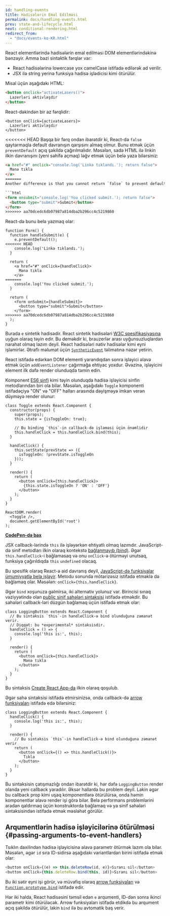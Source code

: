 ```yaml
---
id: handling-events
title: Hadisələrin Emal Edilməsi
permalink: docs/handling-events.html
prev: state-and-lifecycle.html
next: conditional-rendering.html
redirect_from:
  - "docs/events-ko-KR.html"
---
```


React elementlərində hadisələrin emal edilməsi DOM elementlərindəkinə bənzəyir. Amma bəzi sintaktik fərqlər var:

* React hadisələrinə lowercase yox camelCase istifadə edilərək ad verilir.
* JSX ilə string yerinə funksiya hadisə işlədicisi kimi ötürülür.

Misal üçün aşağıdakı HTML:

```html
<button onclick="activateLasers()">
  Lazerləri aktivləşdir
</button>
```

React-dəkindən bir az fərqlidir:

```js{1}
<button onClick={activateLasers}>
  Lazerləri aktivləşdir
</button>
```

<<<<<<< HEAD
Başqa bir fərq ondan ibarətdir ki, React-də `false` qaytarmaqla default davranışın qarşısını almaq olmur. Bunu etmək üçün `preventDefault` açıq şəkildə çağırılmalıdır. Məsələn, sadə HTML ilə linkin ilkin davranışını (yeni səhifə açmaq) ləğv etmək üçün belə yaza bilərsiniz:

```html
<a href="#" onclick="console.log('Linkə tıklandı.'); return false">
  Mənə tıkla
</a>
=======
Another difference is that you cannot return `false` to prevent default behavior in React. You must call `preventDefault` explicitly. For example, with plain HTML, to prevent the default form behavior of submitting, you can write:

```html
<form onsubmit="console.log('You clicked submit.'); return false">
  <button type="submit">Submit</button>
</form>
>>>>>>> aa70dcedc6db07987a814dba2b296cc4c5219860
```

React-də bunu belə yazmaq olar:

```js{3}
function Form() {
  function handleSubmit(e) {
    e.preventDefault();
<<<<<<< HEAD
    console.log('Linkə tıklandı.');
  }

  return (
    <a href="#" onClick={handleClick}>
      Mənə tıkla
    </a>
=======
    console.log('You clicked submit.');
  }

  return (
    <form onSubmit={handleSubmit}>
      <button type="submit">Submit</button>
    </form>
>>>>>>> aa70dcedc6db07987a814dba2b296cc4c5219860
  );
}
```

Burada `e` sintetik hadisədir. React sintetik hadisələri [W3C spesifikasiyasına](https://www.w3.org/TR/DOM-Level-3-Events/) uyğun olaraq təyin edir. Bu deməkdir ki, brauzerlər arası uyğunsuzluqlardan narahat olmaq lazım deyil. React hadisələri nativ hadisələr kimi eyni işləmirlər. Ətraflı məlumat üçün [`SyntheticEvent`](/docs/events.html) təlimatına nəzər yetirin.

React istifadə edərkən DOM elementi yarandıqdan sonra işləyici əlavə etmək üçün `addEventListener` çağırmağa ehtiyac yoxdur. Əvəzinə, işləyicini element ilk dəfə render olunduqda təmin edin.

Komponent [ES6 sinfi](https://developer.mozilla.org/en/docs/Web/JavaScript/Reference/Classes) kimi təyin olunduqda hadisə işləyicisi sinfin metodlarından biri ola bilər. Məsələn, aşağıdakı `Toggle` komponenti istifadəçiyə "ON" və "OFF" halları arasında dəyişməyə imkan verən düyməyə render olunur:

```js{6,7,10-14,18}
class Toggle extends React.Component {
  constructor(props) {
    super(props);
    this.state = {isToggleOn: true};

    // Bu binding `this`-in callback-də işləməsi üçün önəmlidir
    this.handleClick = this.handleClick.bind(this);
  }

  handleClick() {
    this.setState(prevState => ({
      isToggleOn: !prevState.isToggleOn
    }));
  }

  render() {
    return (
      <button onClick={this.handleClick}>
        {this.state.isToggleOn ? 'ON' : 'OFF'}
      </button>
    );
  }
}

ReactDOM.render(
  <Toggle />,
  document.getElementById('root')
);
```

[**CodePen-də bax**](https://codepen.io/gaearon/pen/xEmzGg?editors=0010)

JSX callback-lərində `this` ilə işləyərkən ehtiyatlı olmaq lazımdır. JavaScript-də sinif metodları ilkin olaraq kontekstə [bağlanmayıb (bind)](https://developer.mozilla.org/en/docs/Web/JavaScript/Reference/Global_objects/Function/bind). Əgər `this.handleClick`-i bağlamasaq və onu `onClick`-ə ötürməyi unutsaq, funksiya çağırıldıqda `this` `undefined` olacaq.

Bu spesifik olaraq React-ə aid davranış deyil, [JavaScript-də funksiyalar ümumiyyətlə belə işləyir](https://www.smashingmagazine.com/2014/01/understanding-javascript-function-prototype-bind/). Metodu sonunda mötərizəsiz istifadə etməklə də bağlamaq olar. Məsələn: `onClick={this.handleClick}`.

Əgər `bind` xoşunuza gəlmirsə, iki alternativ yolunuz var. Birincisi sınaq vəziyyətində olan [public sinif sahələri sintaksisi](https://babeljs.io/docs/plugins/transform-class-properties/) istifadə etməkdir. Bu sahələri callback-ləri düzgün bağlamaq üçün istifadə etmək olar:

```js{2-6}
class LoggingButton extends React.Component {
  // Bu sintaksis `this`-in handleClick-ə bind olunduğuna zəmanət verir.
  // Diqqət: bu *experimental* sintaksisdir.
  handleClick = () => {
    console.log('this is:', this);
  }

  render() {
    return (
      <button onClick={this.handleClick}>
        Mənə tıkla
      </button>
    );
  }
}
```

Bu sintaksis [Create React App-da](https://github.com/facebookincubator/create-react-app) ilkin olaraq qoşulub.

Əgər sahə sintaksisi istifadə etmirsinizsə, onda callback-də [arrow funksiyaları](https://developer.mozilla.org/en/docs/Web/JavaScript/Reference/Functions/Arrow_functions) istifadə edə bilərsiniz:

```js{7-9}
class LoggingButton extends React.Component {
  handleClick() {
    console.log('this is:', this);
  }

  render() {
    // Bu sintaksis `this`-in handleClick-ə bind olunduğuna zəmanət verir
    return (
      <button onClick={() => this.handleClick()}>
        Tıkla
      </button>
    );
  }
}
```

Bu sintaksisin çatışmazlığı ondan ibarətdir ki, hər dəfə `LoggingButton` render olanda yeni callback yaradılır. Əksər hallarda bu problem deyil. Lakin əgər bu callback prop kimi uşaq komponentlərə ötürülürsə, onda həmin komponentlər əlavə render işi görə bilər. Belə performans problemlərini aradan qaldırmaq üçün konstruktorda bağlamaq və ya sinif sahələri sintaksisindən istifadə etmək məsləhət görülür.

## Arqumentlərin hadisə işləyicilərinə ötürülməsi {#passing-arguments-to-event-handlers}

Tsıklın daxilindən hadisə işləyicisinə əlavə parametr ötürmək lazım ola bilər. Məsələn, əgər `id` sıra ID-sidirsə aşağıdakı variantlardan birini istifadə etmək olar:

```js
<button onClick={(e) => this.deleteRow(id, e)}>Sıranı sil</button>
<button onClick={this.deleteRow.bind(this, id)}>Sıranı sil</button>
```

Bu iki sətir eyni işi görür, və müvafiq olaraq [arrow funksiyaları](https://developer.mozilla.org/en-US/docs/Web/JavaScript/Reference/Functions/Arrow_functions) və [`Function.prototype.bind`](https://developer.mozilla.org/en-US/docs/Web/JavaScript/Reference/Global_objects/Function/bind) istifadə edir.

Hər iki halda, React hadisəsini təmsil edən `e` arqumenti, ID-dən sonra ikinci parametr kimi ötürüləcək. Arrow funksiyaları istifadə etdikdə bu arqument açıq şəkildə ötürülür, lakin `bind` ilə bu avtomatik baş verir.
